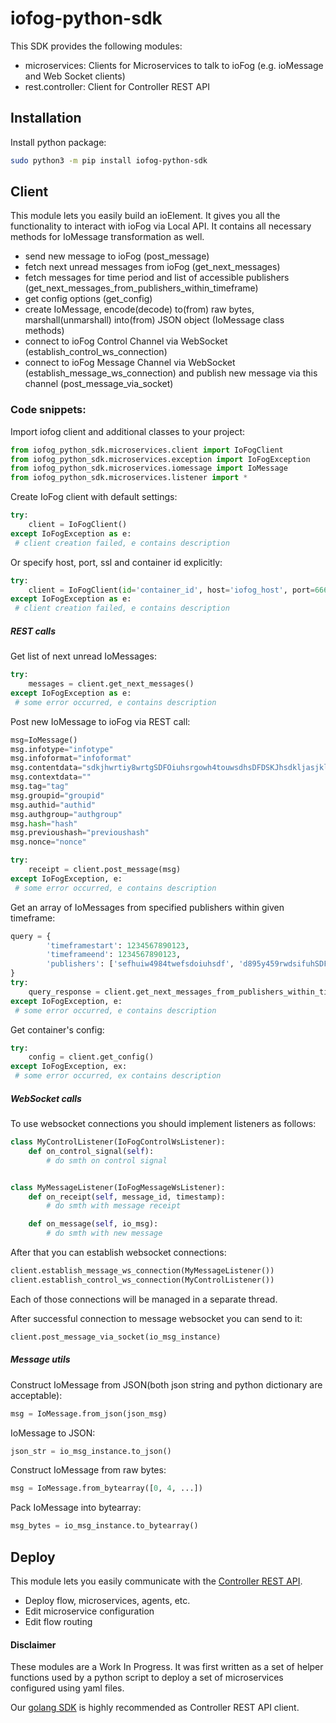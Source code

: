 # iofog-python-sdk

This SDK provides the following modules:
* microservices: Clients for Microservices to talk to ioFog (e.g. ioMessage and Web Socket clients)
* rest.controller: Client for Controller REST API

## Installation

Install python package:
```bash
sudo python3 -m pip install iofog-python-sdk
```

## Client

This module lets you easily build an ioElement. It gives you all the functionality to interact with ioFog via Local API. It contains all necessary methods for IoMessage transformation as well.

 - send new message to ioFog (post_message)
 - fetch next unread messages from ioFog (get_next_messages)
 - fetch messages for time period and list of accessible publishers (get_next_messages_from_publishers_within_timeframe)
 - get config options (get_config)
 - create IoMessage, encode(decode) to(from) raw bytes, marshall(unmarshall) into(from) JSON object (IoMessage class methods)
 - connect to ioFog Control Channel via WebSocket (establish_control_ws_connection)
 - connect to ioFog Message Channel via WebSocket (establish_message_ws_connection) and publish new message via this channel (post_message_via_socket)

### Code snippets: 

Import iofog client and additional classes to your project:
```python
from iofog_python_sdk.microservices.client import IoFogClient
from iofog_python_sdk.microservices.exception import IoFogException
from iofog_python_sdk.microservices.iomessage import IoMessage
from iofog_python_sdk.microservices.listener import *
```

Create IoFog client with default settings:
```python
try:
    client = IoFogClient()
except IoFogException as e:
 # client creation failed, e contains description
```

Or specify host, port, ssl and container id explicitly:
```python
try:
    client = IoFogClient(id='container_id', host='iofog_host', port=6666)
except IoFogException as e:
 # client creation failed, e contains description
```

##### REST calls

Get list of next unread IoMessages:
```python
try:
    messages = client.get_next_messages()
except IoFogException as e:
 # some error occurred, e contains description
```

Post new IoMessage to ioFog via REST call:
```python
msg=IoMessage()
msg.infotype="infotype"
msg.infoformat="infoformat"
msg.contentdata="sdkjhwrtiy8wrtgSDFOiuhsrgowh4touwsdhsDFDSKJhsdkljasjklweklfjwhefiauhw98p328946982weiusfhsdkufhaskldjfslkjdhfalsjdf=serg4towhr"
msg.contextdata=""
msg.tag="tag"
msg.groupid="groupid"
msg.authid="authid"
msg.authgroup="authgroup"
msg.hash="hash"
msg.previoushash="previoushash"
msg.nonce="nonce"

try:
    receipt = client.post_message(msg)
except IoFogException, e:
 # some error occurred, e contains description
```

Get an array of IoMessages from specified publishers within given timeframe:
```python
query = {
    	'timeframestart': 1234567890123,
    	'timeframeend': 1234567890123,
    	'publishers': ['sefhuiw4984twefsdoiuhsdf', 'd895y459rwdsifuhSDFKukuewf', 'SESD984wtsdidsiusidsufgsdfkh']
}
try:
    query_response = client.get_next_messages_from_publishers_within_timeframe(query)
except IoFogException, e:
 # some error occurred, e contains description
```

Get container's config:
```python
try:
    config = client.get_config()
except IoFogException, ex:
 # some error occurred, ex contains description
```


##### WebSocket calls

To use websocket connections you should implement listeners as follows:
```python
class MyControlListener(IoFogControlWsListener):
    def on_control_signal(self):
        # do smth on control signal


class MyMessageListener(IoFogMessageWsListener):
    def on_receipt(self, message_id, timestamp):
        # do smth with message receipt

    def on_message(self, io_msg):
        # do smth with new message

```

After that you can establish websocket connections:
```python
client.establish_message_ws_connection(MyMessageListener())
client.establish_control_ws_connection(MyControlListener())
```
Each of those connections will be managed in a separate thread.
 
 
After successful connection to message websocket you can send to it:
```python
client.post_message_via_socket(io_msg_instance)
```


##### Message utils
Construct IoMessage from JSON(both json string and python dictionary are acceptable):
```python
msg = IoMessage.from_json(json_msg)
 ```

IoMessage to JSON:
```python
json_str = io_msg_instance.to_json()
```

Construct IoMessage from raw bytes:
```python
msg = IoMessage.from_bytearray([0, 4, ...])
```

Pack IoMessage into bytearray:
```python
msg_bytes = io_msg_instance.to_bytearray()
```
## Deploy

This module lets you easily communicate with the [Controller REST API](https://iofog.org/docs/1.3.0/controllers/rest-api.html).

 - Deploy flow, microservices, agents, etc.
 - Edit microservice configuration
 - Edit flow routing
 
#### Disclaimer

These modules are a Work In Progress. It was first written as a set of helper functions used by a python script to deploy a set of microservices configured using yaml files.

Our [golang SDK](https://github.com/eclipse-iofog/iofog-go-sdk) is highly recommended as Controller REST API client.
